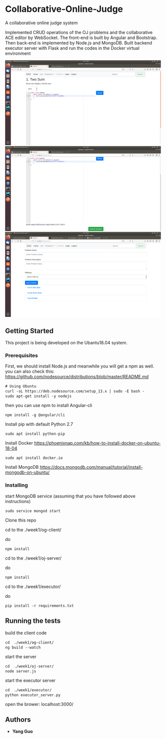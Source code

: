 # Collaborative-Online-Judge

A collaborative online judge system 

Implemented CRUD operations of the OJ problems and the collaborative ACE editor by WebSocket. 
The front-end is built by Angular and Bootstrap. Then back-end is implemented by Node.js and MongoDB.
Built backend executor server with Flask and run the codes in the Docker virtual environment

![index](picture1.png)
![collaborative editor](picture2.png)
![execution result](picture3.png)

## Getting Started

This project is being developed on the Ubantu18.04 system. 

### Prerequisites

First, we should install Node.js and meanwhile you will get a npm as well.
you can also check this: https://github.com/nodesource/distributions/blob/master/README.md

```
# Using Ubuntu
curl -sL https://deb.nodesource.com/setup_13.x | sudo -E bash -
sudo apt-get install -y nodejs
```
then you can use npm to install Angular-cli

```
npm install -g @angular/cli
```
Install pip with default Python 2.7

```
sudo apt install python-pip
```

Install Docker https://phoenixnap.com/kb/how-to-install-docker-on-ubuntu-18-04

```
sudo apt install docker.io
```


Install MongoDB https://docs.mongodb.com/manual/tutorial/install-mongodb-on-ubuntu/


### Installing

start MongoDB service (assuming that you have followed above instructions)

```
sudo service mongod start
```

Clone this repo 

cd to the ./week1/og-client/

do

```
npm install
```

cd to the ./week1/oj-server/

do

```
npm install
```

cd to the ./week1/executor/

do

```
pip install -r requirements.txt
```



## Running the tests

build the client code
```
cd  ./week1/og-client/
ng build --watch
```

start the server
```
cd  ./week1/oj-server/
node server.js
```

start the executor server
```
cd  ./week1/executor/
python executor_server.py
```

open the brower: localhost:3000/



## Authors

* **Yang Guo** 

